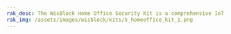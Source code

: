 ```yaml
---
rak_desc: The WisBlock Home Office Security Kit is a comprehensive IoT kit that focuses on detecting intrusion (PIR, Radar, Ultrasonic) and access control (Fingerprint, NFC, Barcode) for homes and offices, It also supports different connectivity options like LoRaWAN, BLE, LTE-M, and NB-IoT.
rak_img: /assets/images/wisblock/kits/5_homeoffice_kit_1.png
---
```


<rk-redirect to="/Product-Categories/WisBlock/Kit5-home-office/Overview/" />

